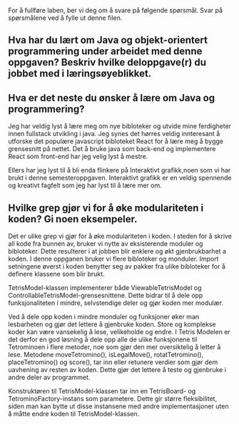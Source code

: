 For å fullføre laben, ber vi deg om å svare på følgende spørsmål. Svar på spørsmålene ved å fylle ut denne filen.

## Hva har du lært om Java og objekt-orientert programmering under arbeidet med denne oppgaven? Beskriv hvilke deloppgave(r) du jobbet med i læringsøyeblikket.

<!-- ditt svar her -->









## Hva er det neste du ønsker å lære om Java og programmering?

<!-- ditt svar her -->
Jeg har veldig lyst å lære meg om nye bibloteker og utvide mine ferdigheter innen fullstack utvikling i java. Jeg synes det hørres veldig innteresant å utforske det populære javascript bibloteket React for å lære meg å bygge grensesnitt på nettet. Det å bruke java som back-end og implementere React som front-end har jeg velig lyst å mestre. 

Ellers har jeg lyst til å bli enda flinkere på Interaktivt grafikk,noen som vi har brukt i denne semesteroppgaven. Interaktivt grafikk er en veldig spennende og kreativt fagfelt som jeg har lyst til å lære mer om.




## Hvilke grep gjør vi for å øke modulariteten i koden? Gi noen eksempeler.

<!-- ditt svar her  -->
Det er ulike grep vi gjør for å øke modulariteten i koden. I steden for å skrive all kode fra bunnen av, bruker vi nytte av eksisterende moduler og bibloteker. Dette resulterer i at jobben blir enklere og økt gjenbrukbarhet a koden. I denne oppganen bruker vi flere bibloteker og monduler. Import setningene øverst i koden benytter seg av pakker fra ulike bibloteker for å definere klassene som blir brukt. 

TetrisModel-klassen implementerer både ViewableTetrisModel og ControllableTetrisModel-grensesnittene. Dette bidrar til å dele opp funksjonaliteten i mindre, selvstendige deler og gjør koden mer modulær.

Ved å dele opp koden i mindre monduler  og funksjoner øker man lesbarheten og gjør det lettere å gjenbruke koden. Store og komplekse koder kan være vansekelig å lese, velikeholde og endre. I Tetris Modelen er det derfor en god løsning å dele opp alle de ulike funksjonene til Tetrominoen i flere metoder, noe som gjør den mer oversiktelig å letter å lese. Metodene moveTetromino(), isLegalMove(), rotatTetromino(), placeTetromino() og score(), tar inn eller retunere verdier som gjør dem uavhening av resten av koden. Dette gjør det lettere å teste og gjenbruke i andre deler av programmet.

Konstruktøren til TetrisModel-klassen tar inn en TetrisBoard- og TetrominoFactory-instans som parametere. Dette gir større fleksibilitet, siden man kan bytte ut disse instansene med andre implementasjoner uten å måtte endre koden til TetrisModel-klassen.











